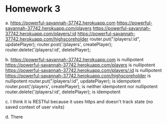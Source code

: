 # Homework 3
a. https://powerful-savannah-37742.herokuapp.com
    https://powerful-savannah-37742.herokuapp.com/players
    https://powerful-savannah-37742.herokuapp.com/players/:id
    https://powerful-savannah-37742.herokuapp.com/highscoreholder
    router.put("/players/:id", updatePlayer);
    router.post('/players', createPlayer);
    router.delete('/players/:id', deletePlayer);
    
b. https://powerful-savannah-37742.herokuapp.com  is nullipotent
    https://powerful-savannah-37742.herokuapp.com/players  is nullipotent
    https://powerful-savannah-37742.herokuapp.com/players/:id  is nullipotent
    https://powerful-savannah-37742.herokuapp.com/highscoreholder  is nullipotent
    router.put("/players/:id", updatePlayer);  is idempotent
    router.post('/players', createPlayer);  is neither idempotent nor nullipotent
    router.delete('/players/:id', deletePlayer);  is idempotent
    
c. I think it is RESTful because it uses https and doesn't track state (no saved context of user visits)

d. There 
 
